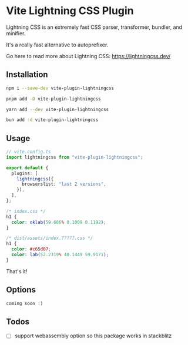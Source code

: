 # Vite Lightning CSS Plugin

Lightning CSS is an extremely fast CSS parser, transformer, bundler, and minifier.

It's a really fast alternative to autoprefixer.

Go here to read more about Lightning CSS: https://lightningcss.dev/

## Installation

```bash
npm i --save-dev vite-plugin-lightningcss
```

```bash
pnpm add -D vite-plugin-lightningcss
```

```bash
yarn add --dev vite-plugin-lightningcss
```

```bash
bun add -d vite-plugin-lightningcss
```

## Usage

```ts
// vite.config.ts
import lightningcss from "vite-plugin-lightningcss";

export default {
  plugins: [
    lightningcss({
      browserslist: "last 2 versions",
    }),
  ],
};
```

```css
/* index.css */
h1 {
  color: oklab(59.686% 0.1009 0.1192);
}
```

```css
/* dist/assets/index.?????.css */
h1 {
  color: #c65d07;
  color: lab(52.2319% 40.1449 59.9171);
}
```

That's it!

## Options

```ts
coming soon :)
```

## Todos

- [ ] support webassembly option so this package works in stackblitz
